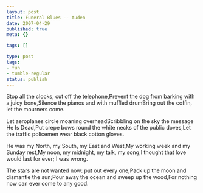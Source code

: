 ```yaml
---
layout: post
title: Funeral Blues -- Auden
date: 2007-04-29
published: true
meta: {}

tags: []

type: post
tags:
- fun
- tumble-regular
status: publish
---
```



Stop all the clocks, cut off the telephone,Prevent the dog from barking with a juicy bone,Silence the pianos and with muffled drumBring out the coffin, let the mourners come.



Let aeroplanes circle moaning overheadScribbling on the sky the message He Is Dead,Put crepe bows round the white necks of the public doves,Let the traffic policemen wear black cotton gloves.



He was my North, my South, my East and West,My working week and my Sunday rest,My noon, my midnight, my talk, my song;I thought that love would last for ever; I was wrong.



The stars are not wanted now: put out every one;Pack up the moon and dismantle the sun;Pour away the ocean and sweep up the wood,For nothing now can ever come to any good.

